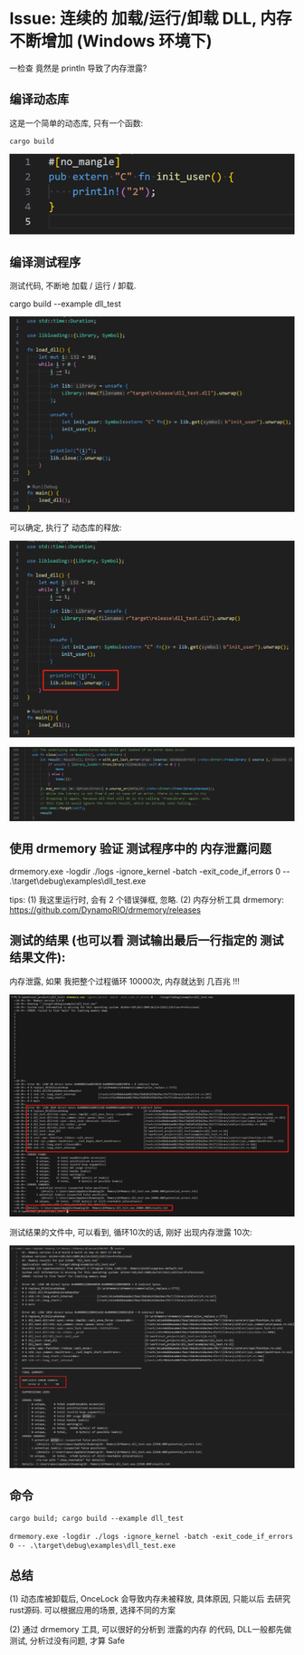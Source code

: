 # Issue: 连续的 加载/运行/卸载 DLL, 内存不断增加 (Windows 环境下)

一检查 竟然是 println 导致了内存泄露?

## 编译动态库

这是一个简单的动态库, 只有一个函数:

```sh
cargo build
```

![](images/Readme/2024-01-11-23-01-50.png)

## 编译测试程序

测试代码, 不断地 加载 / 运行 / 卸载.

cargo build --example dll_test

![](images/Readme/2024-01-11-23-11-26.png)

可以确定, 执行了 动态库的释放:

![](images/Readme/2024-01-11-23-19-25.png)

![](images/Readme/2024-01-11-23-19-53.png)

## 使用 drmemory 验证 测试程序中的 内存泄露问题

drmemory.exe -logdir ./logs -ignore_kernel -batch -exit_code_if_errors 0 -- .\target\debug\examples\dll_test.exe

tips:
(1) 我这里运行时, 会有 2 个错误弹框, 忽略.
(2) 内存分析工具 drmemory: https://github.com/DynamoRIO/drmemory/releases

## 测试的结果 (也可以看 测试输出最后一行指定的 测试结果文件):

内存泄露, 如果 我把整个过程循环 10000次, 内存就达到 几百兆 !!!

![](images/Readme/2024-01-11-22-38-27.png)

测试结果的文件中, 可以看到, 循环10次的话, 刚好 出现内存泄露 10次:

![](images/Readme/2024-01-11-23-08-54.png)

## 命令

```
cargo build; cargo build --example dll_test

drmemory.exe -logdir ./logs -ignore_kernel -batch -exit_code_if_errors 0 -- .\target\debug\examples\dll_test.exe
```

## 总结

(1) 动态库被卸载后, OnceLock 会导致内存未被释放, 具体原因, 只能以后 去研究 rust源码. 可以根据应用的场景, 选择不同的方案

(2) 通过 drmemory 工具, 可以很好的分析到 泄露的内存 的代码, DLL一般都先做测试, 分析过没有问题, 才算 Safe
